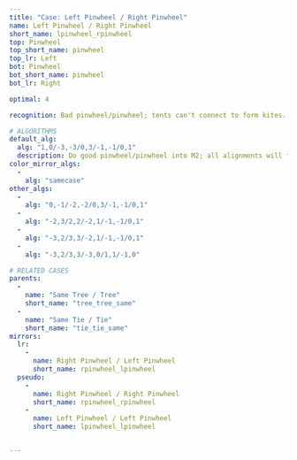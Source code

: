 ```yaml
---
title: "Case: Left Pinwheel / Right Pinwheel"
name: Left Pinwheel / Right Pinwheel
short_name: lpinwheel_rpinwheel
top: Pinwheel
top_short_name: pinwheel
top_lr: Left
bot: Pinwheel
bot_short_name: pinwheel
bot_lr: Right

optimal: 4

recognition: Bad pinwheel/pinwheel; tents can't connect to form kites.

# ALGORITHMS
default_alg:
  alg: "1,0/-3,-3/0,3/-1,-1/0,1"
  description: Do good pinwheel/pinwheel into M2; all alignments will form matching trees.
color_mirror_algs:
  -
    alg: "samecase"
other_algs:
  -
    alg: "0,-1/-2,-2/0,3/-1,-1/0,1"
  -
    alg: "-2,3/2,2/-2,1/-1,-1/0,1"
  -
    alg: "-3,2/3,3/-2,1/-1,-1/0,1"
  -
    alg: "-3,2/3,3/-3,0/1,1/-1,0"

# RELATED CASES
parents:
  -
    name: "Same Tree / Tree"
    short_name: "tree_tree_same"
  -
    name: "Same Tie / Tie"
    short_name: "tie_tie_same"
mirrors:
  lr:
    -
      name: Right Pinwheel / Left Pinwheel
      short_name: rpinwheel_lpinwheel
  pseudo:
    -
      name: Right Pinwheel / Right Pinwheel
      short_name: rpinwheel_rpinwheel
    -
      name: Left Pinwheel / Left Pinwheel
      short_name: lpinwheel_lpinwheel


---
```


